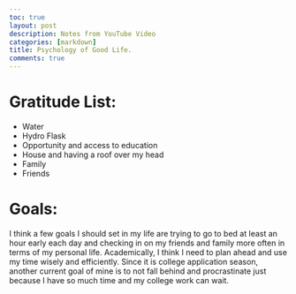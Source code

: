```yaml
---
toc: true
layout: post
description: Notes from YouTube Video 
categories: [markdown]
title: Psychology of Good Life. 
comments: true
---
```


# Gratitude List: 

- Water 
- Hydro Flask 
- Opportunity and access to education 
- House and having a roof over my head
- Family 
- Friends 

# Goals: 
I think a few goals I should set in my life are trying to  go to bed at least an hour early each day and checking in  on my friends and family more often in terms of my personal life. Academically, I think I need to plan ahead and use my time wisely and efficiently. Since it is college application season, another current goal of mine is to not fall behind and procrastinate just because I have so much time and my college work can wait. 
